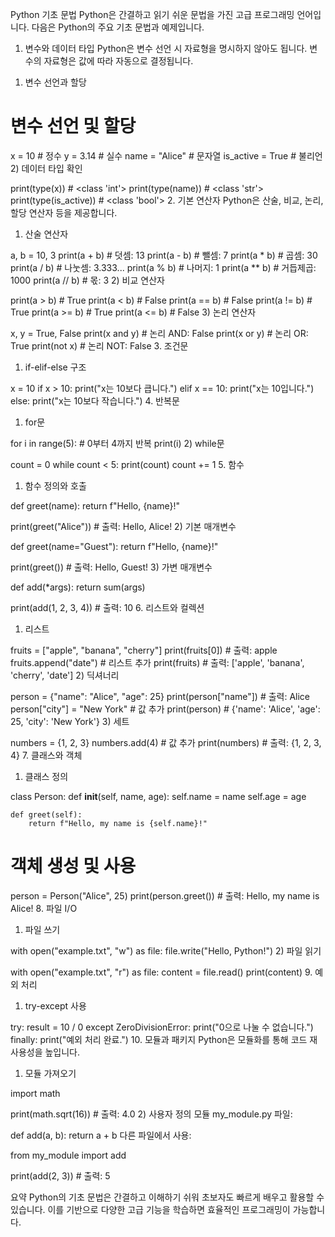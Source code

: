 Python 기초 문법
Python은 간결하고 읽기 쉬운 문법을 가진 고급 프로그래밍 언어입니다. 다음은 Python의 주요 기초 문법과 예제입니다.

1. 변수와 데이터 타입
Python은 변수 선언 시 자료형을 명시하지 않아도 됩니다. 변수의 자료형은 값에 따라 자동으로 결정됩니다.

1) 변수 선언과 할당

# 변수 선언 및 할당
x = 10         # 정수
y = 3.14       # 실수
name = "Alice" # 문자열
is_active = True  # 불리언
2) 데이터 타입 확인

print(type(x))        # <class 'int'>
print(type(name))     # <class 'str'>
print(type(is_active)) # <class 'bool'>
2. 기본 연산자
Python은 산술, 비교, 논리, 할당 연산자 등을 제공합니다.

1) 산술 연산자

a, b = 10, 3
print(a + b)  # 덧셈: 13
print(a - b)  # 뺄셈: 7
print(a * b)  # 곱셈: 30
print(a / b)  # 나눗셈: 3.333...
print(a % b)  # 나머지: 1
print(a ** b) # 거듭제곱: 1000
print(a // b) # 몫: 3
2) 비교 연산자

print(a > b)   # True
print(a < b)   # False
print(a == b)  # False
print(a != b)  # True
print(a >= b)  # True
print(a <= b)  # False
3) 논리 연산자

x, y = True, False
print(x and y)  # 논리 AND: False
print(x or y)   # 논리 OR: True
print(not x)    # 논리 NOT: False
3. 조건문
1) if-elif-else 구조

x = 10
if x > 10:
    print("x는 10보다 큽니다.")
elif x == 10:
    print("x는 10입니다.")
else:
    print("x는 10보다 작습니다.")
4. 반복문
1) for문

for i in range(5):  # 0부터 4까지 반복
    print(i)
2) while문

count = 0
while count < 5:
    print(count)
    count += 1
5. 함수
1) 함수 정의와 호출

def greet(name):
    return f"Hello, {name}!"

print(greet("Alice"))  # 출력: Hello, Alice!
2) 기본 매개변수

def greet(name="Guest"):
    return f"Hello, {name}!"

print(greet())  # 출력: Hello, Guest!
3) 가변 매개변수

def add(*args):
    return sum(args)

print(add(1, 2, 3, 4))  # 출력: 10
6. 리스트와 컬렉션
1) 리스트

fruits = ["apple", "banana", "cherry"]
print(fruits[0])      # 출력: apple
fruits.append("date") # 리스트 추가
print(fruits)         # 출력: ['apple', 'banana', 'cherry', 'date']
2) 딕셔너리

person = {"name": "Alice", "age": 25}
print(person["name"])       # 출력: Alice
person["city"] = "New York" # 값 추가
print(person)               # {'name': 'Alice', 'age': 25, 'city': 'New York'}
3) 세트

numbers = {1, 2, 3}
numbers.add(4)    # 값 추가
print(numbers)    # 출력: {1, 2, 3, 4}
7. 클래스와 객체
1) 클래스 정의

class Person:
    def __init__(self, name, age):
        self.name = name
        self.age = age

    def greet(self):
        return f"Hello, my name is {self.name}!"

# 객체 생성 및 사용
person = Person("Alice", 25)
print(person.greet())  # 출력: Hello, my name is Alice!
8. 파일 I/O
1) 파일 쓰기

with open("example.txt", "w") as file:
    file.write("Hello, Python!")
2) 파일 읽기

with open("example.txt", "r") as file:
    content = file.read()
    print(content)
9. 예외 처리
1) try-except 사용

try:
    result = 10 / 0
except ZeroDivisionError:
    print("0으로 나눌 수 없습니다.")
finally:
    print("예외 처리 완료.")
10. 모듈과 패키지
Python은 모듈화를 통해 코드 재사용성을 높입니다.

1) 모듈 가져오기

import math

print(math.sqrt(16))  # 출력: 4.0
2) 사용자 정의 모듈
my_module.py 파일:

def add(a, b):
    return a + b
다른 파일에서 사용:

from my_module import add

print(add(2, 3))  # 출력: 5

요약
Python의 기초 문법은 간결하고 이해하기 쉬워 초보자도 빠르게 배우고 활용할 수 있습니다. 이를 기반으로 다양한 고급 기능을 학습하면 효율적인 프로그래밍이 가능합니다.

